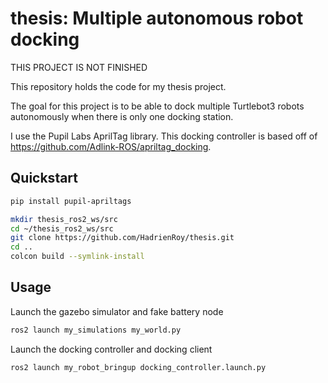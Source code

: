 # thesis: Multiple autonomous robot docking

THIS PROJECT IS NOT FINISHED

This repository holds the code for my thesis project.



The goal for this project is to be able to dock multiple Turtlebot3 robots autonomously when there is only one docking station. 

I use the Pupil Labs AprilTag library.
This docking controller is based off of https://github.com/Adlink-ROS/apriltag_docking.

## Quickstart

```sh
pip install pupil-apriltags

mkdir thesis_ros2_ws/src
cd ~/thesis_ros2_ws/src
git clone https://github.com/HadrienRoy/thesis.git
cd ..
colcon build --symlink-install
```

## Usage

Launch the gazebo simulator and fake battery node
```sh
ros2 launch my_simulations my_world.py
```

Launch the docking controller and docking client
```sh
ros2 launch my_robot_bringup docking_controller.launch.py
```
